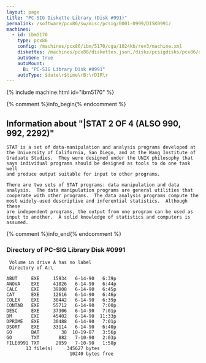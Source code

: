 ```yaml
---
layout: page
title: "PC-SIG Diskette Library (Disk #991)"
permalink: /software/pcx86/sw/misc/pcsig/0001-0999/DISK0991/
machines:
  - id: ibm5170
    type: pcx86
    config: /machines/pcx86/ibm/5170/cga/1024kb/rev3/machine.xml
    diskettes: /machines/pcx86/diskettes.json,/disks/pcsigdisks/pcx86/diskettes.json
    autoGen: true
    autoMount:
      B: "PC-SIG Library Disk #0991"
    autoType: $date\r$time\rB:\rDIR\r
---
```


{% include machine.html id="ibm5170" %}

{% comment %}info_begin{% endcomment %}

## Information about "|STAT 2 OF 4 (ALSO 990, 992, 2292)"

    STAT is a set of data-manipulation and analysis programs developed at
    the University of California, San Diego, and at the Wang Institute of
    Graduate Studies.  They were designed under the UNIX philosophy that
    says individual programs should be designed as tools to do one task well
    and produce output suitable for input to other programs.
    
    There are two sets of STAT programs: data manipulation and data
    analysis.  The data manipulation programs are general utilities that
    cooperate with other programs.  The data analysis programs compute the
    most widely-used descriptive and inferential statistics.  Although these
    are independent programs, the output from one program can be used as
    input to another.  A solid knowledge of statistics and computers is
    assumed.
{% comment %}info_end{% endcomment %}


### Directory of PC-SIG Library Disk #0991

     Volume in drive A has no label
     Directory of A:\

    ABUT     EXE     15934   6-14-90   6:39p
    ANOVA    EXE     41826   6-14-90   6:44p
    CALC     EXE     39808   6-14-90   6:45p
    CAT      EXE     12616   6-14-90   6:46p
    COLEX    EXE     30442   6-14-90   6:39p
    CONTAB   EXE     55712   6-14-90   7:00p
    DESC     EXE     37306   6-14-90   7:01p
    DM       EXE     45402   6-14-90  11:33p
    DPRIME   EXE     30488   6-14-90   7:01p
    DSORT    EXE     33114   6-14-90   6:40p
    GO       BAT        38  10-19-87   3:56p
    GO       TXT       882   7-10-90   2:03p
    FILE0991 TXT      2059   7-10-90   1:58p
           13 file(s)     345627 bytes
                           10240 bytes free
